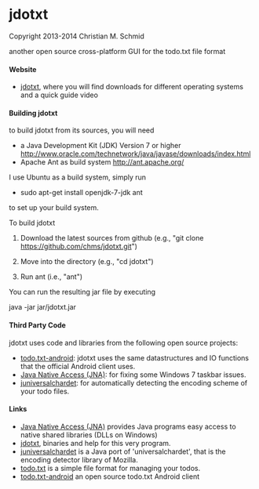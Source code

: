 jdotxt
======

Copyright 2013-2014 Christian M. Schmid

another open source cross-platform GUI for the todo.txt file format

#### Website

- [jdotxt](http://jdotxt.chschmid.com/), where you will find downloads for different operating systems and a quick guide video

#### Building jdotxt

to build jdotxt from its sources, you will need
- a Java Development Kit (JDK) Version 7 or higher http://www.oracle.com/technetwork/java/javase/downloads/index.html
- Apache Ant as build system http://ant.apache.org/

I use Ubuntu as a build system, simply run

- sudo apt-get install openjdk-7-jdk ant

to set up your build system.

To build jdotxt

1. Download the latest sources from github (e.g., "git clone https://github.com/chms/jdotxt.git")

2. Move into the directory (e.g., "cd jdotxt")

3. Run ant (i.e., "ant")

You can run the resulting jar file by executing

java -jar jar/jdotxt.jar

#### Third Party Code

jdotxt uses code and libraries from the following open source projects:

- [todo.txt-android](https://github.com/ginatrapani/todo.txt-android): jdotxt uses the same datastructures and IO functions that the official Android client uses.
- [Java Native Access (JNA)](https://github.com/twall/jna#readme): for fixing some Windows 7 taskbar issues.
- [juniversalchardet](http://code.google.com/p/juniversalchardet/): for automatically detecting the encoding scheme of your todo files.

#### Links

- [Java Native Access (JNA)](https://github.com/twall/jna#readme) provides Java programs easy access to native shared libraries (DLLs on Windows)
- [jdotxt](http://jdotxt.chschmid.com/), binaries and help for this very program.
- [juniversalchardet](http://code.google.com/p/juniversalchardet/) is a Java port of 'universalchardet', that is the encoding detector library of Mozilla.
- [todo.txt](http://todotxt.com/) is a simple file format for managing your todos.
- [todo.txt-android](https://github.com/ginatrapani/todo.txt-android) an open source todo.txt Android client
